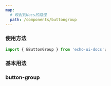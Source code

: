 ```yaml
---
map:
  # 映射到docs的路径
  path: /components/buttongroup
---
```


### 使用方法

```ts
import { EButtonGroup } from 'echo-ui-docs';
```

### 基本用法

<demo src="./demo/demo.vue"
language="vue"> </demo>

### button-group
